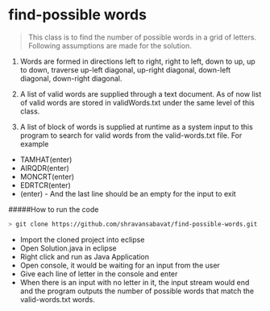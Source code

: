 # find-possible words

> This class is to find the number of possible words in a grid of letters. Following assumptions are made for the solution.

 1. Words are formed in directions left to right, right to left, down to up, up to down,
    traverse up-left diagonal, up-right diagonal, down-left diagonal, down-right diagonal.
 
 2. A list of valid words are supplied through a text document. As of now list of valid words are stored in validWords.txt under the same level of this class.
 
 3. A list of block of words is supplied at runtime as a system input to this program to search for valid words from the valid-words.txt file. For example
 * TAMHAT(enter)
 * AIRQDR(enter)
 * MONCRT(enter)
 * EDRTCR(enter)
 * (enter) - And the last line should be an empty for the input to exit

#####How to run the code
```bash
> git clone https://github.com/shravansabavat/find-possible-words.git
```

* Import the cloned project into eclipse
* Open Solution.java in eclipse
* Right click and run as Java Application
* Open console, it would be waiting for an input from the user
* Give each line of letter in the console and enter
* When there is an input with no letter in it, the input stream would end and the program outputs the number of possible words that match the valid-words.txt words.
